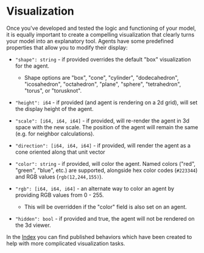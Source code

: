 # Visualization

Once you've developed and tested the logic and functioning of your model, it is equally important to create a compelling visualization that clearly turns your model into an explanatory tool. Agents have some predefined properties that allow you to modify their display:

* `"shape": string` - if provided overrides the default "box" visualization for the agent. 

  * Shape options are "box", "cone", "cylinder", "dodecahedron", "icosahedron", "octahedron", "plane", "sphere", "tetrahedron", "torus", or "torusknot".

* `"height": i64` - if provided \(and agent is rendering on a 2d grid\), will set the display height of the agent.

* `"scale": [i64, i64, i64]` - if provided, will re-render the agent in 3d space with the new scale. The position of the agent will remain the same \(e.g. for neighbor calculations\).

* `"direction": [i64, i64, i64]` - if provided, will render the agent as a cone oriented along that unit vector

* `"color": string` - if provided, will color the agent.  Named colors \("red", "green", "blue", etc.\) are supported, alongside hex color codes \(`#223344`\) and RGB values \(`rgb(12,244,155)`\).

* `"rgb": [i64, i64, i64]` - an alternate way to color an agent by providing RGB values from 0 - 255.

  * This will be overridden if the "color" field is also set on an agent.

* `"hidden": bool` - if provided and true, the agent will not be rendered on the 3d viewer.



In the [Index](https://hash.ai/index/search?query=display&sort=relevance&page=1) you can find published behaviors which have been created to help with more complicated visualization tasks.

